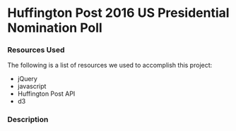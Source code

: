 # Huffington Post 2016 US Presidential Nomination Poll

### Resources Used

The following is a list of resources we used to accomplish this project:

- jQuery
- javascript
- Huffington Post API
- d3

### Description

